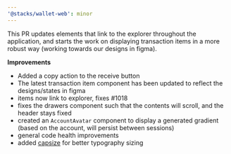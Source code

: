```yaml
---
'@stacks/wallet-web': minor
---
```


This PR updates elements that link to the explorer throughout the application, and starts the work on displaying
transaction items in a more robust way (working towards our designs in figma).

**Improvements**

- Added a copy action to the receive button
- The latest transaction item component has been updated to reflect the designs/states in figma
- items now link to explorer, fixes #1018
- fixes the drawers component such that the contents will scroll, and the header stays fixed
- created an `AccountAvatar` component to display a generated gradient (based on the account, will persist between
  sessions)
- general code health improvements
- added [capsize](https://github.com/seek-oss/capsize) for better typography sizing
